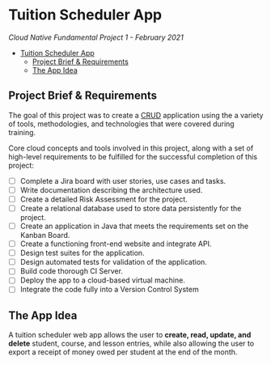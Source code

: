 # Tuition Scheduler App

*Cloud Native Fundamental Project 1 - February 2021*

- [Tuition Scheduler App](#tuition-scheduler-app)
  - [Project Brief & Requirements](#project-brief--requirements)
  - [The App Idea](#the-app-idea)

## Project Brief & Requirements

The goal of this project was to create a [CRUD](https://www.codecademy.com/articles/what-is-crud) application using the a variety of tools, methodologies, and technologies that were covered during training.

Core cloud concepts and tools involved in this project, along with a set of high-level requirements to be fulfilled for the successful completion of this project:

- [ ] Complete a Jira board with user stories, use cases and tasks.
- [ ] Write documentation describing the architecture used.
- [ ] Create a detailed Risk Assessment for the project.
- [ ] Create a relational database used to store data persistently for the project.
- [ ] Create an application in Java that meets the requirements set on the Kanban Board.
- [ ] Create a functioning front-end website and integrate API.
- [ ] Design test suites for the application.
- [ ] Design automated tests for validation of the application.
- [ ] Build code thorough CI Server.
- [ ] Deploy the app to a cloud-based virtual machine.
- [ ] Integrate the code fully into a Version Control System
  
## The App Idea

A tuition scheduler web app allows the user to **create, read, update, and delete** student, course, and lesson entries, while also allowing the user to export a receipt of money owed per student at the end of the month.
